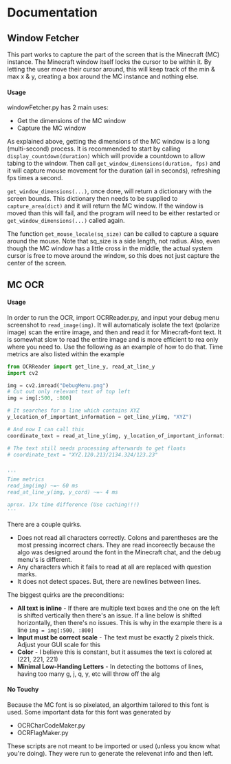 # Documentation

## Window Fetcher

This part works to capture the part of the screen that is the Minecraft (MC) instance. The Minecraft window itself locks the cursor to be within it. By letting the user move their cursor around, this will keep track of the min & max x & y, creating a box around the MC instance and nothing else.

#### Usage
windowFetcher.py has 2 main uses:
 - Get the dimensions of the MC window
 - Capture the MC window

As explained above, getting the dimensions of the MC window is a long (multi-second) process. It is recommended to start by calling ```display_countdown(duration)``` which will provide a countdown to allow tabing to the window. Then call ```get_window_dimensions(duration, fps)``` and it will capture mouse movement for the duration (all in seconds), refreshing fps times a second. 

```get_window_dimensions(...)```, once done, will return a dictionary with the screen bounds. This dictionary then needs to be supplied to ```capture_area(dict)``` and it will return the MC window. If the window is moved than this will fail, and the program will need to be either restarted or ```get_window_dimensions(...)``` called again.

The function ```get_mouse_locale(sq_size)``` can be called to capture a square around the mouse. Note that sq_size is a side length, not radius. Also, even though the MC window has a little cross in the middle, the actual system cursor is free to move around the window, so this does not just capture the center of the screen.


## MC OCR

#### Usage
In order to run the OCR, import OCRReader.py, and input your debug menu screenshot to ```read_image(img)```. It will automaticaly isolate the text (polarize image) scan the entire image, and then and read it for Minecraft-font text. It is somewhat slow to read the entire image and is more efficient to rea only where you need to. Use the following as an example of how to do that. Time metrics are also listed within the example

```python
from OCRReader import get_line_y, read_at_line_y
import cv2

img = cv2.imread("DebugMenu.png")
# Cut out only relevant text of top left
img = img[:500, :800] 

# It searches for a line which contains XYZ
y_location_of_important_information = get_line_y(img, "XYZ")

# And now I can call this
coordinate_text = read_at_line_y(img, y_location_of_important_information)

# The text still needs processing afterwards to get floats
# coordinate_text = "XYZ.120.213/2134.324/123.23"


'''
Time metrics
read_img(img) ~=~ 60 ms
read_at_line_y(img, y_cord) ~=~ 4 ms

aprox. 17x time difference (Use caching!!!)
'''
```

There are a couple quirks. 
 - Does not read all characters correctly. Colons and parentheses are the most pressing incorrect chars. They are read incoreectly because the algo was designed around the font in the Minecraft chat, and the debug menu's is different. 
 - Any characters which it fails to read at all are replaced with question marks. 
 - It does not detect spaces. But, there are newlines between lines.

The biggest quirks are the preconditions:
 - **All text is inline** - If there are multiple text boxes and the one on the left is shifted vertically then there's an issue. If a line below is shifted horizontally, then there's no issues. This is why in the example there is a line ```img = img[:500, :800]```
 - **Input must be correct scale** - The text must be exactly 2 pixels thick. Adjust your GUI scale for this
 - **Color** - I believe this is constant, but it assumes the text is colored at (221, 221, 221)
 - **Minimal Low-Handing Letters** - In detecting the bottoms of lines, having too many g, j, q, y, etc will throw off the alg


#### No Touchy
Because the MC font is so pixelated, an algorthim tailored to this font is used. Some important data for this font was generated by

 - OCRCharCodeMaker.py
 - OCRFlagMaker.py

These scripts are not meant to be imported or used (unless you know what you're doing). They were run to generate the relevenat info and then left.



